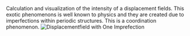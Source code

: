 Calculation and visualization of the intensity of a displacement fields. This exotic phenomenons is well known to physics and they are created due to imperfections within periodic structures. This is a coordination phenomenon.
![Displacementfield with One Imprefection](https://user-images.githubusercontent.com/12499541/104648469-d8bbee00-56bb-11eb-90a8-f46f6c3946ca.png)
